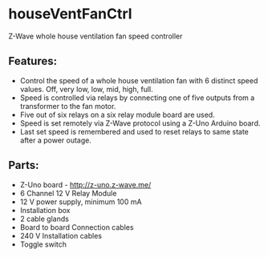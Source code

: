 # houseVentFanCtrl

Z-Wave whole house ventilation fan speed controller

## Features:
* Control the speed of a whole house ventilation fan with 6 distinct speed values.
Off, very low, low, mid, high, full.
* Speed is controlled via relays by connecting one of five outputs from a transformer to the fan motor.
* Five out of six relays on a six relay module board are used.
* Speed is set remotely via Z-Wave protocol using a Z-Uno Arduino board.
* Last set speed is remembered and used to reset relays to same state after a power outage.

## Parts:
* Z-Uno board - http://z-uno.z-wave.me/
* 6 Channel 12 V Relay Module
* 12 V power supply, minimum 100 mA
* Installation box
* 2 cable glands
* Board to board Connection cables
* 240 V Installation cables
* Toggle switch